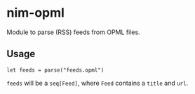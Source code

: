 # nim-opml

Module to parse (RSS) feeds from OPML files.

## Usage

```{nim}
let feeds = parse("feeds.opml")

```

`feeds` will be a `seq[Feed]`, where `Feed` contains a `title` and `url`.